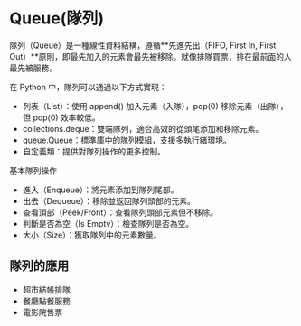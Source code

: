 # Queue(隊列)

隊列（Queue）是一種線性資料結構，遵循**先進先出（FIFO, First In, First Out）**原則，即最先加入的元素會最先被移除。就像排隊買票，排在最前面的人最先被服務。

在 Python 中，隊列可以通過以下方式實現：
- 列表（List）：使用 append() 加入元素（入隊），pop(0) 移除元素（出隊），但 pop(0) 效率較低。
- collections.deque：雙端隊列，適合高效的從頭尾添加和移除元素。
- queue.Queue：標準庫中的隊列模組，支援多執行緒環境。
- 自定義類：提供對隊列操作的更多控制。

基本隊列操作
- 進入（Enqueue）：將元素添加到隊列尾部。
- 出去（Dequeue）：移除並返回隊列頭部的元素。
- 查看頂部（Peek/Front）：查看隊列頭部元素但不移除。
- 判斷是否為空（Is Empty）：檢查隊列是否為空。
- 大小（Size）：獲取隊列中的元素數量。

## 隊列的應用
- 超市結帳排隊
- 餐廳點餐服務
- 電影院售票